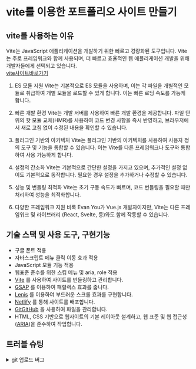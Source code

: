 # vite를 이용한 포트폴리오 사이트 만들기

## vite를 사용하는 이유
Vite는 JavaScript 애플리케이션을 개발하기 위한 빠르고 경량화된 도구입니다.
Vite는 주로 프레임워크와 함께 사용되며, 더 빠르고 효율적인 웹 애플리케이션 개발을 위해 개발자들에게 선택되고 있습니다.   
[vite사이트바로가기](https://ko.vitejs.dev/guide/)

1. ES 모듈 지원
Vite는 기본적으로 ES 모듈을 사용하며, 이는 각 파일을 개별적인 모듈로 취급하여 개별 모듈을 로드할 수 있게 합니다. 이는 빠른 로딩 속도를 가능케 합니다.

2. 빠른 개발 환경
Vite는 개발 서버를 사용하여 빠른 개발 환경을 제공합니다. 파일 단위의 핫 모듈 교체(HMR)를 사용하여 코드 변경 사항을 즉시 반영하고, 브라우저에서 새로 고침 없이 수정된 내용을 확인할 수 있습니다.

3. 플러그인 기반의 아키텍처
Vite는 플러그인 기반의 아키텍처를 사용하여 사용자 정의 도구 및 기능을 통합할 수 있습니다. 이는 Vite를 다른 프레임워크나 도구와 통합하여 사용 가능하게 합니다.

4. 설정의 간소화
Vite는 기본적으로 간단한 설정을 가지고 있으며, 추가적인 설정 없이도 기본적으로 동작합니다. 필요한 경우 설정을 추가하거나 수정할 수 있습니다.

5. 성능 및 번들링 최적화
Vite는 초기 구동 속도가 빠르며, 코드 번들링을 필요할 때만 처리하여 성능을 최적화합니다.

6. 다양한 프레임워크 지원
비록 Evan You가 Vue.js 개발자이지만, Vite는 다른 프레임워크 및 라이브러리 (React, Svelte, 등)와도 함께 작동할 수 있습니다.


## 기술 스택 및 사용 도구, 구현기능
- 구글 폰트 적용
- 자바스크립트 메뉴 클릭 이동 효과 적용
- JavaScript 모듈 기능 적용
- 웹표준 준수를 위한 스킵 메뉴 및 aria, role 적용
- [Vite](https://ko.legacy.reactjs.org/) 를 사용하여 사이트를 번들링하고 관리합니다.
- [GSAP](https://greensock.com/gsap) 를 이용하여 패럴랙스 효과를 줍니다.
- [Lenis](https://lenis.studiofreight.com/) 를 이용하여 부드러운 스크롤 효과를 구현합니다.
- [Netlify](https://www.netlify.com/) 를 통해 사이트를 배포합니다.
- [Git](https://git-scm.com/)[GitHub](https://github.com/) 을 사용하여 파일을 관리합니다.
- HTML, CSS 기반으로 웹사이트의 기본 레이아웃 설계하고, 웹 표준 및 웹 접근성([ARIA](https://developer.mozilla.org/en-US/docs/Web/Accessibility/ARIA/Roles))을 준수하여 작업합니다.


## 트러블 슈팅
<details>
<summary>git 업로드 버그</summary>
권한으로 인한 업로그 버그 현상이 생김 > 해결
git remote set-url origin https://webstoryboy@github.com/webstoryboy/vite-project.git 
</details>
